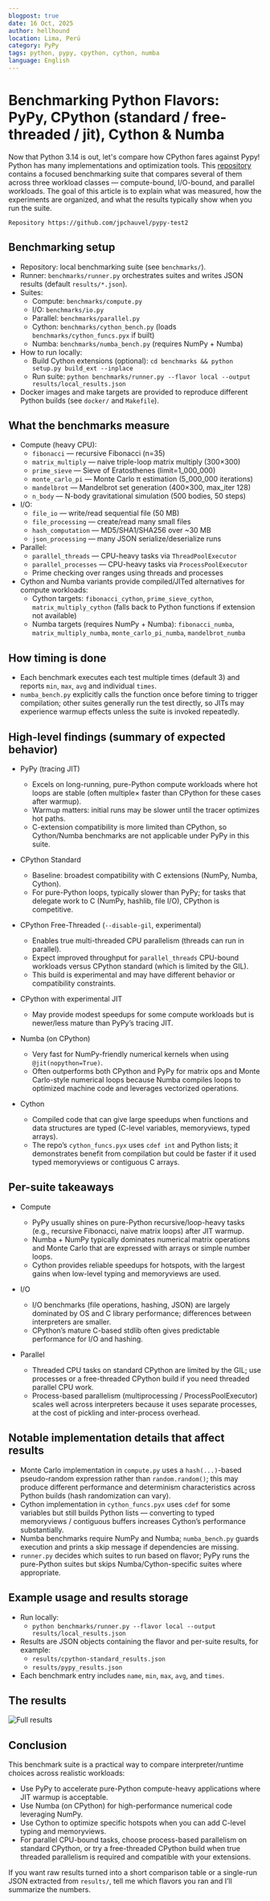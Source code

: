 ```yaml
---
blogpost: true
date: 16 Oct, 2025
author: hellhound
location: Lima, Perú
category: PyPy
tags: python, pypy, cpython, cython, numba
language: English
---
```


# Benchmarking Python Flavors: PyPy, CPython (standard / free-threaded / jit), Cython & Numba

Now that Python 3.14 is out, let's compare how CPython fares against Pypy!
Python has many implementations and optimization tools. This
[repository](https://github.com/jpchauvel/pypy-test2) contains a focused
benchmarking suite that compares several of them across three workload classes
— compute-bound, I/O-bound, and parallel workloads. The goal of this article is
to explain what was measured, how the experiments are organized, and what the
results typically show when you run the suite.

```{note}
Repository https://github.com/jpchauvel/pypy-test2
```

## Benchmarking setup

- Repository: local benchmarking suite (see `benchmarks/`).
- Runner: `benchmarks/runner.py` orchestrates suites and writes JSON results
(default `results/*.json`).
- Suites:
  - Compute: `benchmarks/compute.py`
  - I/O: `benchmarks/io.py`
  - Parallel: `benchmarks/parallel.py`
  - Cython: `benchmarks/cython_bench.py` (loads `benchmarks/cython_funcs.pyx`
  if built)
  - Numba: `benchmarks/numba_bench.py` (requires NumPy + Numba)
- How to run locally:
  - Build Cython extensions (optional): `cd benchmarks && python setup.py
  build_ext --inplace`
  - Run suite: `python benchmarks/runner.py --flavor local --output
  results/local_results.json`
- Docker images and make targets are provided to reproduce different Python
builds (see `docker/` and `Makefile`).

## What the benchmarks measure

- Compute (heavy CPU):
  - `fibonacci` — recursive Fibonacci (n=35)
  - `matrix_multiply` — naive triple-loop matrix multiply (300×300)
  - `prime_sieve` — Sieve of Eratosthenes (limit=1_000_000)
  - `monte_carlo_pi` — Monte Carlo π estimation (5_000_000 iterations)
  - `mandelbrot` — Mandelbrot set generation (400×300, max_iter 128)
  - `n_body` — N-body gravitational simulation (500 bodies, 50 steps)
- I/O:
  - `file_io` — write/read sequential file (50 MB)
  - `file_processing` — create/read many small files
  - `hash_computation` — MD5/SHA1/SHA256 over ~30 MB
  - `json_processing` — many JSON serialize/deserialize runs
- Parallel:
  - `parallel_threads` — CPU-heavy tasks via `ThreadPoolExecutor`
  - `parallel_processes` — CPU-heavy tasks via `ProcessPoolExecutor`
  - Prime checking over ranges using threads and processes
- Cython and Numba variants provide compiled/JITed alternatives for compute
workloads:
  - Cython targets: `fibonacci_cython`, `prime_sieve_cython`,
  `matrix_multiply_cython` (falls back to Python functions if extension not
  available)
  - Numba targets (requires NumPy + Numba): `fibonacci_numba`,
  `matrix_multiply_numba`, `monte_carlo_pi_numba`, `mandelbrot_numba`

## How timing is done

- Each benchmark executes each test multiple times (default 3) and reports
`min`, `max`, `avg` and individual `times`.
- `numba_bench.py` explicitly calls the function once before timing to trigger
compilation; other suites generally run the test directly, so JITs may
experience warmup effects unless the suite is invoked repeatedly.

## High-level findings (summary of expected behavior)

- PyPy (tracing JIT)
  - Excels on long-running, pure-Python compute workloads where hot loops are
  stable (often multiple× faster than CPython for these cases after warmup).
  - Warmup matters: initial runs may be slower until the tracer optimizes hot
  paths.
  - C-extension compatibility is more limited than CPython, so Cython/Numba
  benchmarks are not applicable under PyPy in this suite.

- CPython Standard
  - Baseline: broadest compatibility with C extensions (NumPy, Numba, Cython).
  - For pure-Python loops, typically slower than PyPy; for tasks that delegate
  work to C (NumPy, hashlib, file I/O), CPython is competitive.

- CPython Free-Threaded (`--disable-gil`, experimental)
  - Enables true multi-threaded CPU parallelism (threads can run in parallel).
  - Expect improved throughput for `parallel_threads` CPU-bound workloads
  versus CPython standard (which is limited by the GIL).
  - This build is experimental and may have different behavior or compatibility
  constraints.

- CPython with experimental JIT
  - May provide modest speedups for some compute workloads but is newer/less
  mature than PyPy’s tracing JIT.

- Numba (on CPython)
  - Very fast for NumPy-friendly numerical kernels when using
  `@jit(nopython=True)`.
  - Often outperforms both CPython and PyPy for matrix ops and Monte
  Carlo-style numerical loops because Numba compiles loops to optimized machine
  code and leverages vectorized operations.

- Cython
  - Compiled code that can give large speedups when functions and data
  structures are typed (C-level variables, memoryviews, typed arrays).
  - The repo’s `cython_funcs.pyx` uses `cdef int` and Python lists; it
  demonstrates benefit from compilation but could be faster if it used typed
  memoryviews or contiguous C arrays.

## Per-suite takeaways

- Compute
  - PyPy usually shines on pure-Python recursive/loop-heavy tasks (e.g.,
  recursive Fibonacci, naive matrix loops) after JIT warmup.
  - Numba + NumPy typically dominates numerical matrix operations and Monte
  Carlo that are expressed with arrays or simple number loops.
  - Cython provides reliable speedups for hotspots, with the largest gains when
  low-level typing and memoryviews are used.

- I/O
  - I/O benchmarks (file operations, hashing, JSON) are largely dominated by OS
  and C library performance; differences between interpreters are smaller.
  - CPython’s mature C-based stdlib often gives predictable performance for I/O
  and hashing.

- Parallel
  - Threaded CPU tasks on standard CPython are limited by the GIL; use
  processes or a free-threaded CPython build if you need threaded parallel CPU
  work.
  - Process-based parallelism (multiprocessing / ProcessPoolExecutor) scales
  well across interpreters because it uses separate processes, at the cost of
  pickling and inter-process overhead.

## Notable implementation details that affect results

- Monte Carlo implementation in `compute.py` uses a `hash(...)`-based
pseudo-random expression rather than `random.random()`; this may produce
different performance and determinism characteristics across Python builds
(hash randomization can vary).
- Cython implementation in `cython_funcs.pyx` uses `cdef` for some variables
but still builds Python lists — converting to typed memoryviews / contiguous
buffers increases Cython’s performance substantially.
- Numba benchmarks require NumPy and Numba; `numba_bench.py` guards execution
and prints a skip message if dependencies are missing.
- `runner.py` decides which suites to run based on flavor; PyPy runs the
pure-Python suites but skips Numba/Cython-specific suites where appropriate.

## Example usage and results storage

- Run locally:
  - `python benchmarks/runner.py --flavor local --output
  results/local_results.json`
- Results are JSON objects containing the flavor and per-suite results, for
example:
  - `results/cpython-standard_results.json`
  - `results/pypy_results.json`
- Each benchmark entry includes `name`, `min`, `max`, `avg`, and `times`.

## The results

![Full results](/_static/images/pypy-benchmark-take2.png)

## Conclusion

This benchmark suite is a practical way to compare interpreter/runtime choices
across realistic workloads:
- Use PyPy to accelerate pure-Python compute-heavy applications where JIT
warmup is acceptable.
- Use Numba (on CPython) for high-performance numerical code leveraging NumPy.
- Use Cython to optimize specific hotspots when you can add C-level typing and
memoryviews.
- For parallel CPU-bound tasks, choose process-based parallelism on standard
CPython, or try a free-threaded CPython build when true threaded parallelism is
required and compatible with your extensions.

If you want raw results turned into a short comparison table or a single-run
JSON extracted from `results/`, tell me which flavors you ran and I’ll
summarize the numbers.
